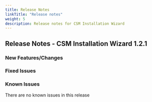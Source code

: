 ```yaml
---
title: Release Notes
linkTitle: "Release notes"
weight: 5
description: Release notes for CSM Installation Wizard
---
```


## Release Notes - CSM Installation Wizard 1.2.1






### New Features/Changes


### Fixed Issues


### Known Issues

There are no known issues in this release



